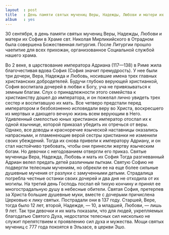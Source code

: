 ```yaml
---
layout  : post
title   : День памяти святых мучениц Веры, Надежды, Любови и матери их Софии
album   : yes
---
```

30 сентября, в день памяти святых мучениц Веры, Надежды, Любови и матери их Софии в Храме свт. Николая Мирликийского в Отрадном была совершена Божественная литургия. После Литургии прошло чаепитие для всех прихожан, организованное Социальной службой нашего храма. 

Во 2 веке, в царствование императора Адриана (117—138) в Риме жила благочестивая вдова София (София значит премудрость). У нее были три дочери, Вера, Надежда и Любовь, носившие имена трех главных христианских добродетелей. Будучи глубоко верующей христианкой, София воспитала дочерей в любви к Богу, уча не привязываться к земным благам. Слух о принадлежности этого семейства к христианству дошел до императора, и он пожелал лично увидеть трех сестер и воспитавшую их мать. Все четверо предстали перед императором и безбоязненно исповедали веру во Христа, воскресшего из мертвых и дающего вечную жизнь всем верующим в Него. Удивленный смелостью юных христианок император отослал их к одной язычнице, которой приказал убедить их отречься от веры. Однако, все доводы и красноречие языческой наставницы оказались напрасными, и пламенеющие верой сестры христианки не изменили своих убеждений. Тогда их снова привели к императору Адриану, и он стал настойчиво требовать, чтобы они принесли жертву языческим богам. Но девочки с негодованием отвергли его приказ. Святые мученицы Вера, Надежда, Любовь и мать их София Тогда разгневанный Адриан велел предать детей различным пыткам. Святую Софию не подвергли телесным мучениям, но обрекли ее на еще более сильные душевные мучения от разлуки с замученными детьми. Страдалица погребла честные останки своих дочерей и два дня не отходила от их могилы. На третий день Господь послал ей тихую кончину и принял ее многострадальную душу в небесные обители. Святая София, претерпев за Христа большие душевные муки, вместе с дочерьми причислена Церковью к лику святых. Пострадали они в 137 году. Старшей, Вере, тогда было 12 лет, второй, Надежде, — 10, а младшей, Любови, — лишь 9 лет. Так три девочки и их мать показали, что для людей, укрепляемых благодатью Святого Духа, недостаток телесных сил нисколько не служит препятствием к проявлению сил духа и мужества. Мощи святых мучениц с 777 года покоятся в Эльзасе, в церкви Эшо.
